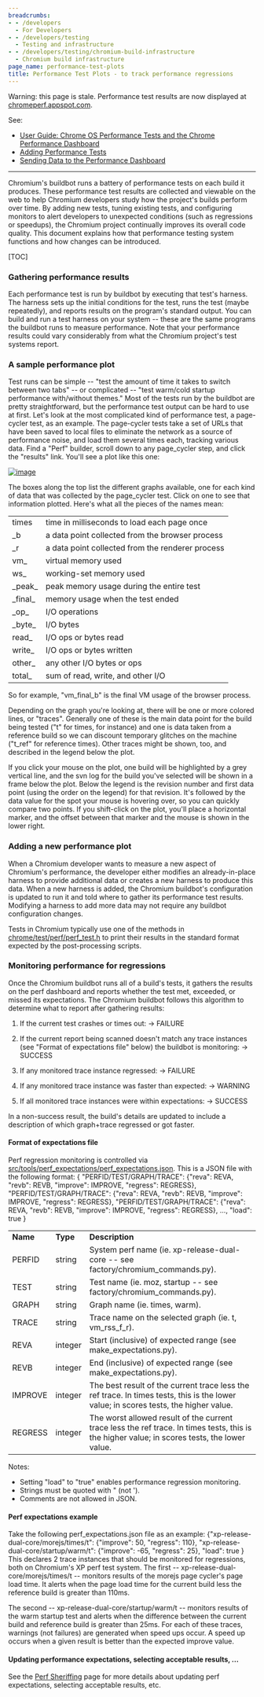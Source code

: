 ```yaml
---
breadcrumbs:
- - /developers
  - For Developers
- - /developers/testing
  - Testing and infrastructure
- - /developers/testing/chromium-build-infrastructure
  - Chromium build infrastructure
page_name: performance-test-plots
title: Performance Test Plots - to track performance regressions
---
```


Warning: this page is stale. Performance test results are now displayed at
[chromeperf.appspot.com](https://chromeperf.appspot.com/).

See:

*   [User Guide: Chrome OS Performance Tests and the Chrome Performance
            Dashboard](/chromium-os/testing/perf-data)
*   [Adding Performance
            Tests](/developers/testing/adding-performance-tests)
*   [Sending Data to the Performance
            Dashboard](/system/errors/NodeNotFound)

---

Chromium's buildbot runs a battery of performance tests on each build it
produces. These performance test results are collected and viewable on the web
to help Chromium developers study how the project's builds perform over time. By
adding new tests, tuning existing tests, and configuring monitors to alert
developers to unexpected conditions (such as regressions or speedups), the
Chromium project continually improves its overall code quality. This document
explains how that performance testing system functions and how changes can be
introduced.

[TOC]

### Gathering performance results

Each performance test is run by buildbot by executing that test's harness. The
harness sets up the initial conditions for the test, runs the test (maybe
repeatedly), and reports results on the program's standard output. You can build
and run a test harness on your system -- these are the same programs the
buildbot runs to measure performance. Note that your performance results could
vary considerably from what the Chromium project's test systems report.

### A sample performance plot

Test runs can be simple -- "test the amount of time it takes to switch between
two tabs" -- or complicated -- "test warm/cold startup performance with/without
themes." Most of the tests run by the buildbot are pretty straightforward, but
the performance test output can be hard to use at first. Let's look at the most
complicated kind of performance test, a page-cycler test, as an example. The
page-cycler tests take a set of URLs that have been saved to local files to
eliminate the network as a source of performance noise, and load them several
times each, tracking various data. Find a "Perf" builder, scroll down to any
page_cycler step, and click the "results" link. You'll see a plot like this one:

[<img alt="image"
src="/developers/testing/chromium-build-infrastructure/performance-test-plots/page_cycler_plot.png">](/developers/testing/chromium-build-infrastructure/performance-test-plots/page_cycler_plot.png)

The boxes along the top list the different graphs available, one for each kind
of data that was collected by the page_cycler test. Click on one to see that
information plotted. Here's what all the pieces of the names mean:

<table>
<tr>
<td>times</td>
<td>time in milliseconds to load each page once</td>
</tr>
<tr>
<td>_b</td>
<td>a data point collected from the browser process</td>
</tr>
<tr>
<td>_r</td>
<td>a data point collected from the renderer process</td>
</tr>
<tr>
<td>vm_</td>
<td>virtual memory used</td>
</tr>
<tr>
<td>ws_</td>
<td>working-set memory used</td>
</tr>
<tr>
<td>_peak_</td>
<td>peak memory usage during the entire test</td>
</tr>
<tr>
<td>_final_</td>
<td>memory usage when the test ended</td>
</tr>
<tr>
<td>_op_</td>
<td>I/O operations</td>
</tr>
<tr>
<td>_byte_</td>
<td>I/O bytes</td>
</tr>
<tr>
<td>read_</td>
<td>I/O ops or bytes read</td>
</tr>
<tr>
<td>write_</td>
<td>I/O ops or bytes written</td>
</tr>
<tr>
<td>other_</td>
<td>any other I/O bytes or ops</td>
</tr>
<tr>
<td>total_</td>
<td>sum of read, write, and other I/O</td>
</tr>
</table>

So for example, "vm_final_b" is the final VM usage of the browser process.

Depending on the graph you're looking at, there will be one or more colored
lines, or "traces". Generally one of these is the main data point for the build
being tested ("t" for times, for instance) and one is data taken from a
reference build so we can discount temporary glitches on the machine ("t_ref"
for reference times). Other traces might be shown, too, and described in the
legend below the plot.

If you click your mouse on the plot, one build will be highlighted by a grey
vertical line, and the svn log for the build you've selected will be shown in a
frame below the plot. Below the legend is the revision number and first data
point (using the order on the legend) for that revision. It's followed by the
data value for the spot your mouse is hovering over, so you can quickly compare
two points. If you shift-click on the plot, you'll place a horizontal marker,
and the offset between that marker and the mouse is shown in the lower right.

### Adding a new performance plot

When a Chromium developer wants to measure a new aspect of Chromium's
performance, the developer either modifies an already-in-place harness to
provide additional data or creates a new harness to produce this data. When a
new harness is added, the Chromium buildbot's configuration is updated to run it
and told where to gather its performance test results. Modifying a harness to
add more data may not require any buildbot configuration changes.

Tests in Chromium typically use one of the methods in
[chrome/test/perf/perf_test.h](http://src.chromium.org/viewvc/chrome/trunk/src/chrome/test/perf/perf_test.h?view=markup)
to print their results in the standard format expected by the post-processing
scripts.

### Monitoring performance for regressions

Once the Chromium buildbot runs all of a build's tests, it gathers the results
on the perf dashboard and reports whether the test met, exceeded, or missed its
expectations. The Chromium buildbot follows this algorithm to determine what to
report after gathering results:

1.  If the current test crashes or times out:
    -&gt; FAILURE
2.  If the current report being scanned doesn't match any trace
            instances (see "Format of expectations file" below) the buildbot is
            monitoring:
    -&gt; SUCCESS

3.  If any monitored trace instance regressed:
    -&gt; FAILURE

4.  If any monitored trace instance was faster than expected:
    -&gt; WARNING

5.  If all monitored trace instances were within expectations:
    -&gt; SUCCESS

In a non-success result, the build's details are updated to include a
description of which graph+trace regressed or got faster.

#### Format of expectations file

Perf regression monitoring is controlled via
[src/tools/perf_expectations/perf_expectations.json](http://src.chromium.org/viewvc/chrome/trunk/src/tools/perf_expectations/perf_expectations.json?view=markup).
This is a JSON file with the following format:
{
"PERFID/TEST/GRAPH/TRACE": {"reva": REVA, "revb": REVB, "improve": IMPROVE,
"regress": REGRESS},
"PERFID/TEST/GRAPH/TRACE": {"reva": REVA, "revb": REVB, "improve": IMPROVE,
"regress": REGRESS},
"PERFID/TEST/GRAPH/TRACE": {"reva": REVA, "revb": REVB, "improve": IMPROVE,
"regress": REGRESS},
...,
"load": true
}
<table>
<tr>
<td><b>Name</b></td>
<td><b>Type</b></td>
<td><b>Description </b></td>
</tr>
<tr>
<td>PERFID</td>
<td>string</td>
<td>System perf name (ie. xp-release-dual-core -- see factory/chromium_commands.py).</td>
</tr>
<tr>
<td>TEST</td>
<td>string</td>
<td>Test name (ie. moz, startup -- see factory/chromium_commands.py).</td>
</tr>
<tr>
<td>GRAPH</td>
<td>string</td>
<td>Graph name (ie. times, warm).</td>
</tr>
<tr>
<td>TRACE</td>
<td>string</td>
<td>Trace name on the selected graph (ie. t, vm_rss_f_r). </td>
</tr>
<tr>
<td>REVA</td>
<td>integer</td>
<td>Start (inclusive) of expected range (see make_expectations.py).</td>
</tr>
<tr>
<td>REVB</td>
<td>integer</td>
<td>End (inclusive) of expected range (see make_expectations.py).</td>
</tr>
<tr>
<td>IMPROVE</td>
<td>integer</td>
<td>The best result of the current trace less the ref trace. In times tests, this is the lower value; in scores tests, the higher value.</td>
</tr>
<tr>
<td>REGRESS</td>
<td>integer</td>
<td>The worst allowed result of the current trace less the ref trace. In times tests, this is the higher value; in scores tests, the lower value.</td>
</tr>
</table>
Notes:

*   Setting "load" to "true" enables performance regression monitoring.
*   Strings must be quoted with " (not ').
*   Comments are not allowed in JSON.

#### Perf expectations example

Take the following perf_expectations.json file as an example:
{"xp-release-dual-core/morejs/times/t": {"improve": 50, "regress": 110},
"xp-release-dual-core/startup/warm/t": {"improve": -65, "regress": 25},
"load": true
}
This declares 2 trace instances that should be monitored for regressions, both
on Chromium's XP perf test system. The first --
xp-release-dual-core/morejs/times/t -- monitors results of the morejs page
cycler's page load time. It alerts when the page load time for the current build
less the reference build is greater than 110ms.

The second -- xp-release-dual-core/startup/warm/t -- monitors results of the
warm startup test and alerts when the difference between the current build and
reference build is greater than 25ms.
For each of these traces, warnings (not failures) are generated when speed ups
occur. A speed up occurs when a given result is better than the expected improve
value.

#### **Updating performance expectations, selecting acceptable results, ...**

See the [Perf Sheriffing](/developers/tree-sheriffs/perf-sheriffs) page for more
details about updating perf expectations, selecting acceptable results, etc.
